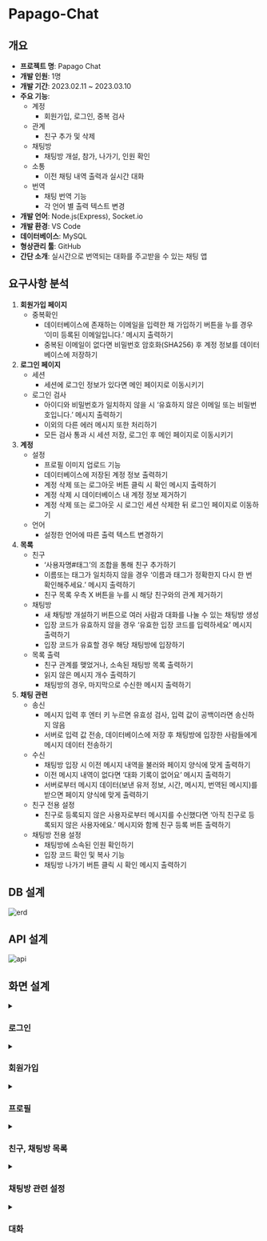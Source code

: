 # Papago-Chat


## 개요

- **프로젝트 명**: Papago Chat
- **개발 인원**: 1명
- **개발 기간**: 2023.02.11 ~ 2023.03.10
- **주요 기능**:
    - 계정
        - 회원가입, 로그인, 중복 검사
    - 관계
        - 친구 추가 및 삭제
    - 채팅방
        - 채팅방 개설, 참가, 나가기, 인원 확인
    - 소통
        - 이전 채팅 내역 출력과 실시간 대화
    - 번역
        - 채팅 번역 기능
        - 각 언어 별 출력 텍스트 변경
- **개발 언어**: Node.js(Express), Socket.io
- **개발 환경**: VS Code
- **데이터베이스**: MySQL
- **형상관리 툴**: GitHub
- **간단 소개**: 실시간으로 번역되는 대화를 주고받을 수 있는 채팅 앱

## 요구사항 분석

1. **회원가입 페이지**
    - 중복확인
        - 데이터베이스에 존재하는 이메일을 입력한 채 가입하기 버튼을 누를 경우 ‘이미 등록된 이메일입니다.’ 메시지 출력하기
        - 중복된 이메일이 없다면 비밀번호 암호화(SHA256) 후 계정 정보를 데이터베이스에 저장하기
2. **로그인 페이지**
    - 세션
        - 세션에 로그인 정보가 있다면 메인 페이지로 이동시키기
    - 로그인 검사
        - 아이디와 비밀번호가 일치하지 않을 시 ‘유효하지 않은 이메일 또는 비밀번호입니다.’ 메시지 출력하기
        - 이외의 다른 에러 메시지 또한 처리하기
        - 모든 검사 통과 시 세션 저장, 로그인 후 메인 페이지로 이동시키기
3. **계정**
    - 설정
        - 프로필 이미지 업로드 기능
        - 데이터베이스에 저장된 계정 정보 출력하기
        - 계정 삭제 또는 로그아웃 버튼 클릭 시 확인 메시지 출력하기
        - 계정 삭제 시 데이터베이스 내 계정 정보 제거하기
        - 계정 삭제 또는 로그아웃 시 로그인 세션 삭제한 뒤 로그인 페이지로 이동하기
    - 언어
        - 설정한 언어에 따른 출력 텍스트 변경하기
4. **목록**
    - 친구
        - ‘사용자명#태그’의 조합을 통해 친구 추가하기
        - 이름또는 태그가 일치하지 않을 경우 ‘이름과 태그가 정확한지 다시 한 번 확인해주세요.’ 메시지 출력하기
        - 친구 목록 우측 X 버튼을 누를 시 해당 친구와의 관계 제거하기
    - 채팅방
        - 새 채팅방 개설하기 버튼으로 여러 사람과 대화를 나눌 수 있는 채팅방 생성
        - 입장 코드가 유효하지 않을 경우 ‘유효한 입장 코드를 입력하세요’ 메시지 출력하기
        - 입장 코드가 유효할 경우 해당 채팅방에 입장하기
    - 목록 출력
        - 친구 관계를 맺었거나, 소속된 채팅방 목록 출력하기
        - 읽지 않은 메시지 개수 출력하기
        - 채팅방의 경우, 마지막으로 수신한 메시지 출력하기
5. **채팅 관련**
    - 송신
        - 메시지 입력 후 엔터 키 누르면 유효성 검사, 입력 값이 공백이라면 송신하지 않음
        - 서버로 입력 값 전송, 데이터베이스에 저장 후 채팅방에 입장한 사람들에게 메시지 데이터 전송하기
    - 수신
        - 채팅방 입장 시 이전 메시지 내역을 불러와 페이지 양식에 맞게 출력하기
        - 이전 메시지 내역이 없다면 ‘대화 기록이 없어요’ 메시지 출력하기
        - 서버로부터 메시지 데이터(보낸 유저 정보, 시간, 메시지, 번역된 메시지)를 받으면 페이지 양식에 맞게 출력하기
    - 친구 전용 설정
        - 친구로 등록되지 않은 사용자로부터 메시지를 수신했다면 ‘아직 친구로 등록되지 않은 사용자에요.’ 메시지와 함께 친구 등록 버튼 출력하기
    - 채팅방 전용 설정
        - 채팅방에 소속된 인원 확인하기
        - 입장 코드 확인 및 복사 기능
        - 채팅방 나가기 버튼 클릭 시 확인 메시지 출력하기


## DB 설계

![erd](https://user-images.githubusercontent.com/97375357/227104504-872de0ac-364c-40f8-9d30-a17a9d62aeb7.png)


## API 설계

![api](https://user-images.githubusercontent.com/97375357/227107760-1676bd66-9650-42d7-9d35-05c20e433055.png)


## 화면 설계

<details>
<summary><h3>로그인</h3></summary>
<hr>
<h4>1. 로그인 페이지(한글)</h4>
<img src="https://user-images.githubusercontent.com/97375357/227117914-262c35f0-b940-426d-84a4-43b7e0521a4f.png" width="500"/>
<hr>
<h4>2. 로그인 페이지(영어)</h4>
<img src="https://user-images.githubusercontent.com/97375357/227117907-3a167115-a3eb-4886-afb9-6bb5b88d5ed9.png" width="500"/>

우측 상단 SelectBox를 통해 지원 언어를 변경할 수 있다.
<hr>
</details>

<details>
<summary><h3>회원가입</h3></summary>
<hr>
<h4>1. 회원가입 페이지(한글)</h4>
<img src="https://user-images.githubusercontent.com/97375357/227120022-6fa06e00-7b31-4e40-a081-185f21823042.png" width="500"/>
<hr>
<h4>2. 회원가입 페이지(일본어)</h4>
<img src="https://user-images.githubusercontent.com/97375357/227120019-1514e1cb-1d1c-4b61-bb7b-f5c1d45b3ac4.png" width="500"/>

로그인 페이지에서 설정한 언어를 쿠키를 통해 가져와 이어서 적용한다.

SelectBox를 통해 동일하게 지원 언어 변경 가능.
<hr>
</details>

<details>
<summary><h3>프로필</h3></summary>
<hr>
<h4>1. 프로필 페이지</h4>
<img src="https://user-images.githubusercontent.com/97375357/227120560-270ff1ec-02d2-4f19-a9e0-a8e46c2ec766.png" width="500"/>

데이터베이스에 저장된 계정 정보를 불러온다.

프로필 이미지를 클릭하면 이미지를 업로드할 수 있다.
<hr>
<h4>2. 프로필 페이지(업로드 후)</h4>
<img src="https://user-images.githubusercontent.com/97375357/227120561-831d9578-e351-4fb4-8985-86d720f80305.png" width="500"/>
<hr>
</details>

<details>
<summary><h3>친구, 채팅방 목록</h3></summary>
<hr>
<h4>1. 친구 목록</h4>
<img src="https://user-images.githubusercontent.com/97375357/227121298-041681f4-7bf6-42fd-b5be-97e87cbefbbf.png" width="200"/>

친구 목록을 불러온다.

친구를 클릭하면 1:1 채팅방으로 접속한다.

'사용자명#0000'의 형식으로 유저를 검색해 관계를 등록할 수 있다.
<hr>
<h4>2. 채팅방 목록</h4>
<img src="https://user-images.githubusercontent.com/97375357/227121303-e9c8c7ea-f857-4202-975e-1bcbfa7526ca.png" width="300"/>

디테일은 친구 목록과 같으나 마지막 대화 내역을 불러온다.

마지막 대화는 번역되지 않은 원문으로 출력된다.
<hr>
</details>

<details>
<summary><h3>채팅방 관련 설정</h3></summary>
<hr>
<h4>1. 채팅방 만들기</h4>
<img src="https://user-images.githubusercontent.com/97375357/227122305-d351e76e-bb53-450b-9324-89462e7a8134.png" width="400"/>
<hr>
<h4>2. 새 채팅방 개설</h4>
<img src="https://user-images.githubusercontent.com/97375357/227122311-b1c649e7-06c3-4d4c-ae0c-b4001ac728d5.png" width="400"/>

새 채팅방 개설 버튼을 누르면 채팅방 이름을 정할 수 있다.

정해진 채팅방 이름은 해당 채팅방에 소속된 모두에게 같은 이름으로 적용된다.
<hr>
<h4>3. 채팅방 초대</h4>
<img src="https://user-images.githubusercontent.com/97375357/227122315-ffe8ea0d-ff8e-4926-9ffa-fbc06c1967a3.png" width="400"/>

해당 채팅방의 입장 코드를 복사한 뒤,

<img src="https://user-images.githubusercontent.com/97375357/227122319-43e64f26-f564-4b08-bda1-fab11275a221.png" width="400"/>

채팅방 만들기 탭에서 입장 코드를 입력한 뒤 '참가하기' 버튼을 누르면 해당 채팅방에 입장할 수 있다.

<img src="https://user-images.githubusercontent.com/97375357/227122316-fd682bc5-0f8d-4cbb-b928-3c49a16f4cf3.png" width="250"/>
<hr>
<h4>4. 채팅방 나가기</h4>
<img src="https://user-images.githubusercontent.com/97375357/227122314-939de6de-9020-4244-b207-6d28b4426cda.png" width="400"/>

채팅방 상단의 나가기 버튼을 통해 언제든 채팅방에서 퇴장할 수 있다.
<hr>
</details>

<details>
<summary><h3>대화</h3></summary>
<hr>
<h4>1. 대화(한글)</h4>
<img src="https://user-images.githubusercontent.com/97375357/227125152-5b884b7e-b8f1-4363-8899-3180df222d66.png" width="300"/>
<hr>
<h4>2. 대화(일본어)</h4>
<img src="https://user-images.githubusercontent.com/97375357/227125151-b8140985-7aa1-4b36-a9fa-a50b5682a85e.png" width="300"/>
<hr>
</details>
